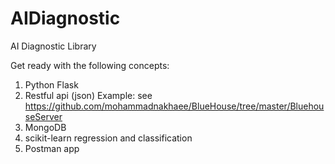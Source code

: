 # AIDiagnostic
AI Diagnostic Library

Get ready with the following concepts:

1. Python Flask
2. Restful api (json) Example: see https://github.com/mohammadnakhaee/BlueHouse/tree/master/BluehouseServer
3. MongoDB
4. scikit-learn regression and classification
5. Postman app
